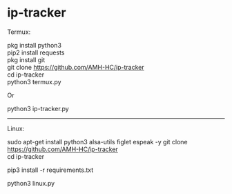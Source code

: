 # ip-tracker
Termux:

pkg install python3          
pip2 install requests         
pkg install git              
git clone https://github.com/AMH-HC/ip-tracker   
cd ip-tracker       
python3 termux.py

Or

python3 ip-tracker.py

-----------------------

Linux:

sudo apt-get install python3 alsa-utils figlet espeak -y 
git clone https://github.com/AMH-HC/ip-tracker   
cd ip-tracker    

pip3 install -r requirements.txt          

python3 linux.py
